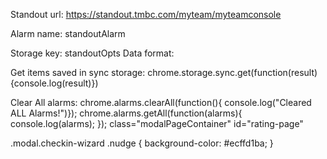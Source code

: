 Standout url: https://standout.tmbc.com/myteam/myteamconsole

Alarm name: standoutAlarm

Storage key: standoutOpts
Data format: 


Get items saved in sync storage: chrome.storage.sync.get(function(result){console.log(result)})

Clear All alarms: chrome.alarms.clearAll(function(){ console.log("Cleared ALL Alarms!")});
chrome.alarms.getAll(function(alarms){ console.log(alarms); });
class="modalPageContainer"
id="rating-page"


.modal.checkin-wizard .nudge {
    background-color: #ecffd1ba;
}